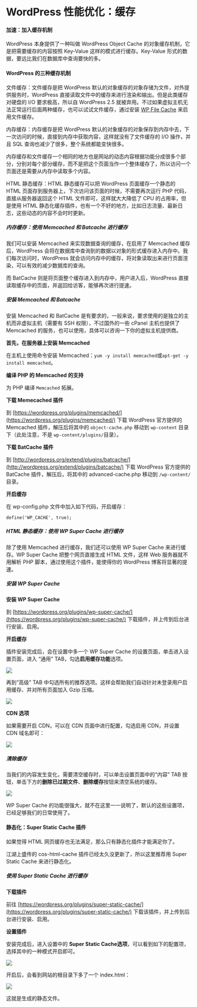 # WordPress 性能优化：缓存

#### 加速：加入缓存机制

WordPress 本身提供了一种叫做 WordPress Object Cache 的对象缓存机制，它是把需要缓存的内容按照 Key-Value 这样的模式进行缓存。Key-Value 形式的数据，要远比我们在数据库中查询要快的多。

#### WordPress 的三种缓存机制

文件缓存：文件缓存是把 WordPress 默认的对象缓存的对象存储为文件，对外提供服务时，WordPress 直接读取文件中的缓存来进行渲染和输出。但是此类缓存对硬盘的 I/O 要求极高，所以自 WordPress 2.5 就被弃用。不过如果虚拟主机无法正常运行后面两种缓存，也可以试试文件缓存，通过安装 [WP File Cache](https://wordpress.org/plugins/wp-file-cache/) 来启用文件缓存。

内存缓存：内存缓存是把 WordPress 默认的对象缓存的对象保存到内存中去，下一次访问的时候，直接到内存中获取内容，这样就没有了文件缓存的 I/O 操作，并且 SQL 查询也减少了很多，整个系统都能变快很多。

内存缓存和文件缓存一个相同的地方也是网站的动态内容根据功能分成很多个部分，分别对每个部分缓存，而不是把这个页面当作一个整体缓存了，所以访问一个页面还是需要从内存中读取多个内容。

HTML 静态缓存：HTML 静态缓存可以把 WordPress 页面缓存一个静态的 HTML 页面存到服务器上，下次访问该页面的时候，不需要再次运行 PHP 代码，直接从服务器返回这个 HTML 文件即可，这样就大大降低了 CPU 的占用率，但是使用 HTML 静态化缓存插件，也有一个不好的地方，比如日志流量、最新日志，这些动态的内容不会时时更新。

##### 内存缓存：使用 Memcached 和 Batcache 进行缓存

我们可以安装 Memcached 来实现数据查询的缓存，在启用了 Memcached 缓存后，WordPress 会将在数据库中查询到的数据以对象的形式缓存进入内存中。我们每次访问时，WordPress 就会访问内存中的缓存，将对象读取出来进行页面渲染，可以有效的减少数据库的查询。

而 BatCache 则是将页面整个缓存进入到内存中，用户进入后，WordPress 直接读取缓存中的页面，并返回给访客，能够再次进行提速。

##### 安装 Memcached 和 Batcache

安装 Memcached 和 BatCache 是有要求的，一般来说，要求使用的是独立的主机而非虚拟主机（需要有 SSH 权限），不过国外的一些 cPanel 主机也提供了 Memcached 的服务，也可以使用，具体可以咨询一下你的虚拟主机提供商。

**首先，在服务器上安装 Memcached**

在主机上使用命令安装 Memcached：`yum -y install memcached`或`apt-get -y install memcached`。

**编译 PHP 的 Memcached 的支持**

为 PHP 编译 `Memcached` 拓展。

**下载 Memecached 插件**

到 [https://wordpress.org/plugins/memcached/](https://wordpress.org/plugins/memcached/) 下载 WordPress 官方提供的 Memcached 插件，解压后将其中的 `object-cache.php` 移动到  `wp-content` 目录下（此处注意，不是 `wp-content/plugins/`目录）。

**下载 BatCache 插件**

到 [http://wordpress.org/extend/plugins/batcache/](http://wordpress.org/extend/plugins/batcache/) 下载 WordPress 官方提供的 BatCache 插件，解压后，将其中的 advanced-cache.php 移动到 `/wp-content/` 目录。

**开启缓存**

在 wp-config.php 文件中加入如下代码，开启缓存：

```
define('WP_CACHE', true);
```

##### HTML 静态缓存：使用 WP Super Cache 进行缓存

除了使用 Memcached 进行缓存，我们还可以使用 WP Super Cache 来进行缓存。WP Super Cache 把整个网页直接生成 HTML 文件，这样 Web 服务器就不用解析 PHP 脚本，通过使用这个插件，能使得你的 WordPress 博客将显著的提速。

##### 安装 WP Super Cache

**安装 WP Super Cache**

到 [https://wordpress.org/plugins/wp-super-cache/](https://wordpress.org/plugins/wp-super-cache/) 下载插件，并上传到后台进行安装、启用。

**开启缓存**

插件安装完成后，会在设置中多一个 WP Super Cache 的设置页面，单击进入设置页面，进入 “通用” TAB，勾选**启用缓存功能**选项。

![](https://postimg.aliavv.com/2018/i5bmp.png)

再到“高级” TAB 中勾选所有的推荐选项。这样会帮助我们自动针对未登录用户启用缓存、并对所有页面加入 Gzip 压缩。

![](https://postimg.aliavv.com/2018/n8kvc.png)

**CDN 选项**

如果需要开启 CDN，可以在 CDN 页面中进行配置，勾选启用 CDN，并设置 CDN 域名即可：

![](https://postimg.aliavv.com/2018/ov2ca.png)

##### 清除缓存

当我们的内容发生变化，需要清空缓存时，可以单击设置页面中的“内容” TAB 按钮，单击下方的**删除已过期文件**、**删除缓存**按钮来清空系统的缓存。

![](https://postimg.aliavv.com/2018/g1bl8.png)

WP Super Cache 的功能很强大，就不在这里一一说明了，默认的这些设置项，已经足够我们的日常使用了。

#### 静态化：Super Static Cache 插件

如果觉得 HTML 网页缓存也无法满足，那么只有静态化插件才能满足你了。

江湖上盛传的 cos-html-cache 插件已经太久没更新了，所以这里推荐用 Super Static Cache 来进行静态化。

##### 使用 Super Static Cache 进行缓存

**下载插件**

前往 [https://wordpress.org/plugins/super-static-cache/](https://wordpress.org/plugins/super-static-cache/) 下载该插件，并上传到后台进行安装、启用。

**设置插件**

安装完成后，进入设置中的 **Super Static Cache选项**，可以看到如下的配置项，选择其中的一种模式开启即可。

![](https://postimg.aliavv.com/2018/86hpf.png)

开启后，会看到网站的根目录下多了一个 index.html：

![](https://postimg.aliavv.com/2018/gis52.png)

这就是生成的静态文件。
